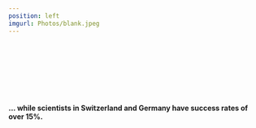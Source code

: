 ```yaml
---
position: left
imgurl: Photos/blank.jpeg
---
```

  
<br/><br/>
<br/><br/>
<br/><br/>

#### ... while scientists in Switzerland and Germany have success rates of over 15%.